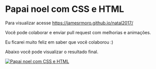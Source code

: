 # Papai noel com CSS e HTML

Para visualizar acesse <a href="https://jamesrmoro.github.io/natal2017" target="_blank">https://jamesrmoro.github.io/natal2017/</a>

Você pode colaborar e enviar pull request com melhorias e animações.

Eu ficarei muito feliz em saber que você colaborou :)

Abaixo você pode visualizar o resultado final.

[![Papai noel com CSS e HTML](https://jamesrmoro.github.io/natal2017/src/images/tela.png)](https://www.youtube.com/watch?v=3g4pNs_JHw8 "Papai noel com CSS e HTML")